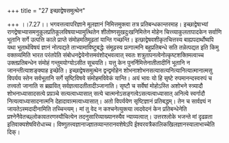 +++
title = "27 इच्छाद्वेषसमुत्थेन"

+++
।।7.27।। भगवत्तत्वापरिज्ञाने मूलज्ञानं निमित्तमुक्त्वा तत्र
प्रतिबन्धकान्तरमाह। इच्छाद्वेषाभ्यां
रागद्वेषाभ्यासमनुकूलप्रतिकूलविषयाभ्यामुत्थितेन शीतोष्णसुखदुःखनिमित्तेन
मोहेन चित्त्व्याकुलतापादकेन सर्वाणि भूतानि सर्गे उत्पत्ति काले प्राप्ते
संमोहमतिमूढतां यान्ति गच्छन्ति। इत्छाद्वेषवशीकृतचित्तस्य
बाह्यपदार्थोष्वपि यथा भूतार्थविषयं ज्ञानं नोत्पद्यते
ताभ्यामाविष्टुबद्धेः संमूढस्य प्रत्गात्मनि बहुप्रतिबन्धे सति
तन्नेत्पद्यत इति किमु वक्तव्यमिति भारत परंतपेति
संबोधनद्वेयेनोत्तमवंशोद्भवत्वात् स्वतः
शत्रुतापनत्वेनोत्कृष्टशक्तिमत्वाच्च उक्तप्रतिबन्धेन संमोहं
गन्तुमयोग्योऽसीत सूचयति। यत्तु केन पुनर्निमित्तेनातीतादीनिं भूतानि न
जानन्तीत्याशङ्क्याह इच्छेति। इच्छाद्वेषसमुत्थेन द्वन्द्वमोहेन
शोभनाशोभनसत्यासत्यनित्यानित्यात्मानात्मसु विपर्यय स्तेन सर्वभूतानि सर्गे
सृष्टिविषये संमोहमविवेकं यान्ति। अयं भावः यो हि सृष्टे रुपमानन्दस्वरुपं
च तत्त्वतो जानाति स ब्रह्मवित् सर्वज्ञत्वादतीतादीञ्जानाति। सृष्टौ च
सर्वेषां मोहोऽस्ति अशोभने स्त्र्यादौ शोभनाध्यासादसत्ये प्रप़ञ्चे
सत्यत्वाध्यासात् सत्ये चात्मनोऽसङ्गत्वेऽसत्यत्वाध्यासात् अनित्ये
स्वर्गादौ नित्यत्वाध्यासादनात्मनि देहादावात्मत्वाध्यासात्। अतो विपर्ययेण
सृष्टिज्ञानं प्रतिबद्धम्। तेन च सार्वज्ञ्यं न जायतेऽस्मदादीनामिति
तच्चिन्त्यम्। मां तु वेद न कश्चनेत्युक्त्या त्वदवेदनं केन प्रतिबन्धेनेति
प्रश्नेनैवेतच्छ्लोकावतरणस्यौचित्येन तदनुसारिव्याख्यानस्यैव
न्याय्यत्वात्। उत्तरश्लोके भजन्ते मां दृढव्रता इतिवाक्यशेषविरोधाच्च।
विष्णुतत्त्वज्ञानाज्ज्ञातव्यान्तरानवशेषेऽपि
ईश्वरवत्रैकालिकखिलज्ञानस्यालाभाच्चेति दिक्।
